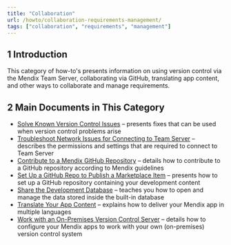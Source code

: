 ```yaml
---
title: "Collaboration"
url: /howto/collaboration-requirements-management/
tags: ["collaboration", "requirements", "management"]
---
```


## 1 Introduction

This category of how-to's presents information on using version control via the Mendix Team Server, collaborating via GitHub, translating app content, and other ways to collaborate and manage requirements.

## 2 Main Documents in This Category

* [Solve Known Version Control Issues](/howto/collaboration-requirements-management/troubleshoot-version-control-issues/) –  presents fixes that can be used when version control problems arise
* [Troubleshoot Network Issues for Connecting to Team Server](/howto/collaboration-requirements-management/troubleshoot-network-issues-for-team-server/) – describes the permissions and settings that are required to connect to Team Server
* [Contribute to a Mendix GitHub Repository](/howto/collaboration-requirements-management/contribute-to-a-github-repository/) – details how to contribute to a GitHub repository according to Mendix guidelines
* [Set Up a GitHub Repo to Publish a Marketplace Item](/howto/collaboration-requirements-management/set-up-repo/) – presents how to set up a GitHub repository containing your development content
* [Share the Development Database](/howto/collaboration-requirements-management/sharing-the-development-database/) – teaches you how to open and manage the data stored inside the built-in database
* [Translate Your App Content](/howto/collaboration-requirements-management/translate-your-app-content/) – explains how to deliver your Mendix app in multiple languages 
* [Work with an On-Premises Version Control Server](/howto/collaboration-requirements-management/on-premises-svn-howto/) – details how to configure your Mendix apps to work with your own (on-premises) version control system

